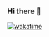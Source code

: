 ### Hi there 👋

[![wakatime](https://wakatime.com/badge/user/8c99e528-1d05-4a81-a7cd-98807c29638a.svg)](https://wakatime.com/@8c99e528-1d05-4a81-a7cd-98807c29638a)

<!-- ![](https://komarev.com/ghpvc/?username=lanten&color=blueviolet) -->

<!-- ![github-state](https://github-readme-stats.vercel.app/api?username=lanten) -->

<!-- ![github-toplang](https://github-readme-stats.vercel.app/api/top-langs/?username=lanten&layout=compact&langs_count=8&hide_title=true&hide=html) -->

<!--
**lanten/lanten** is a ✨ _special_ ✨ repository because its `README.md` (this file) appears on your GitHub profile.

Here are some ideas to get you started:

- 🔭 I’m currently working on ...
- 🌱 I’m currently learning ...
- 👯 I’m looking to collaborate on ...
- 🤔 I’m looking for help with ...
- 💬 Ask me about ...
- 📫 How to reach me: ...
- 😄 Pronouns: ...
- ⚡ Fun fact: ...
-->
